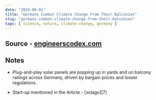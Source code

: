 ```yaml
---
date: "2024-08-01"
title: "Germans Combat Climate Change From Their Balconies"
slug: "germans-combat-climate-change-from-their-balconies"
tags: [ science, nature, climate-change, germany ]
---
```




## Source - [engineerscodex.com][1]

## Notes
* Plug-and-play solar panels are popping up in yards and on balcony railings across Germany, driven by bargain prices and looser regulations.
* Start-up mentioned in the Article - [solago][7]



  [1]: https://archive.ph/20240729153259/https://www.nytimes.com/2024/07/29/business/germany-solar-panels-climate-change.html
  [2]: https://solago.de/
